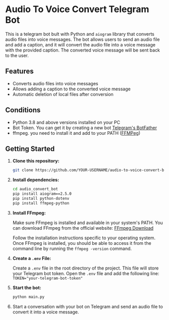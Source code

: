 # Audio To Voice Convert Telegram Bot

This is a telegram bot bult with Python and `aiogram` library that converts audio files into voice messages. The bot allows users to send an audio file and add a caption, and it will convert the audio file into a voice message with the provided caption. The converted voice message will be sent back to the user.

## Features
- Converts audio files into voice messages
- Allows adding a caption to the converted voice message
- Automatic deletion of local files after conversion

## Conditions
- Python 3.8 and above versions installed on your PC
- Bot Token. You can get it by creating a new bot [Telegram's BotFather](https://t.me/BotFather)
- ffmpeg. you need to install it and add to your PATH ([FFMPeg](https://ffmpeg.org/download.html))

## Getting Started

1. **Clone this repository:**
    ```bash
   git clone https://github.com/YOUR-USERNAME/audio-to-voice-convert-bot.git

2. **Install dependencies:**
    ```bash
   cd audio_convert_bot
   pip install aiogram==2.5.0
   pip install python-dotenv
   pip install ffmpeg-python
   
3. **Install FFmpeg:**

   Make sure FFmpeg is installed and available in your system's PATH. You can download FFmpeg from the official website: [FFmpeg Download](https://ffmpeg.org/download.html)

   Follow the installation instructions specific to your operating system. Once FFmpeg is installed, you should be able to access it from the command line by running the `ffmpeg -version` command.

4. **Create a `.env` File:**

   Create a `.env` file in the root directory of the project. This file will store your Telegram bot token. Open the `.env` file and add the following line:<br>
   `TOKEN="your-telegram-bot-token"`

5. **Start the bot:**

   ```bash
   python main.py
   
6. Start a conversation with your bot on Telegram and send an audio file to convert it into a voice message.
